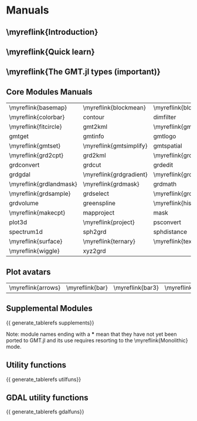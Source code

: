 
# Manuals

## \myreflink{Introduction}

## \myreflink{Quick learn}

## \myreflink{The GMT.jl types (important)}

## Core Modules Manuals

|  |  |  |  |  |  |
|:-----|:----|:----|:----|:----|:----|
| \myreflink{basemap} | \myreflink{blockmean} | \myreflink{blockmedian} | \myreflink{blockmode} | \myreflink{clip} | \myreflink{coast} |
| \myreflink{colorbar} | contour  | dimfilter  | events |  events  | \myreflink{filter1d} |
| \myreflink{fitcircle} | gmt2kml | \myreflink{gmtbinstats} | \myreflink{gmtconnect} | \myreflink{gmtconvert} | gmtdefaults |
| gmtget |  gmtinfo |  gmtlogo | gmtmath | gmtregress | gmtselect |
| \myreflink{gmtset} | \myreflink{gmtsimplify} |  gmtspatial | gmtsplit |  gmtvector |  gmtwhich |
| \myreflink{grd2cpt} |  grd2kml | \myreflink{grd2xyz} |  grdblend | \myreflink{grdclip} | \myreflink{grdcontour} |
| grdconvert |  grdcut |  grdedit |  grdfft |  grdfill |  grdfilter |
| grdgdal | \myreflink{grdgradient} | \myreflink{grdhisteq} | \myreflink{grdimage} |  grdinfo |  grdinterpolate |
| \myreflink{grdlandmask} | \myreflink{grdmask} |  grdmath |  grdmix |  grdpaste |  grdproject |
| \myreflink{grdsample} |  grdselect | \myreflink{grdtrack} |  grdtrend |  grdvector | \myreflink{grdview} |
| grdvolume | greenspline | \myreflink{histogram} |  image |  kml2gmt | \myreflink{legend} |
| \myreflink{makecpt} |  mapproject |  mask | \myreflink{movie} | \myreflink{nearneighbor} | \myreflink{plot} |
| plot3d | \myreflink{project} |  psconvert | rose | \myreflink{sample1d} | \myreflink{solar} |
| spectrum1d | sph2grd | sphdistance | \myreflink{sphinterpolate} | \myreflink{sphtriangulate} | \myreflink{subplot} |
| \myreflink{surface} | \myreflink{ternary} | \myreflink{text} | trend1d | trend2d | \myreflink{triangulate} |
| \myreflink{wiggle} | xyz2grd |  |  |  |  |

## Plot avatars

|  |  |  |  |  |  |  |  |
|:-----|:----|:----|:----|:----|:----|:----|:----|
| \myreflink{arrows} | \myreflink{bar} | \myreflink{bar3} | \myreflink{decorated} | \myreflink{lines} | \myreflink{scatter} | \myreflink{scatter3} | \myreflink{contourf} |

## Supplemental Modules

{{ generate_tablerefs supplements}}

Note: module names ending with a **\*** mean that they have not yet been ported to GMT.jl and
its use requires resorting to the \myreflink{Monolithic} mode.

## Utility functions

{{ generate_tablerefs utilfuns}}

## GDAL utility functions

{{ generate_tablerefs gdalfuns}}
